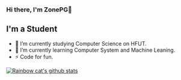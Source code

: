### Hi there, I'm ZonePG👋
## I'm a Student

<!--
**ZonePG/ZonePG** is a ✨ _special_ ✨ repository because its `README.md` (this file) appears on your GitHub profile.

Here are some ideas to get you started:

- 🔭 I’m currently working on ...
- 🌱 I’m currently learning ...
- 👯 I’m looking to collaborate on ...
- 🤔 I’m looking for help with ...
- 💬 Ask me about ...
- 📫 How to reach me: ...
- 😄 Pronouns: ...
- ⚡ Fun fact: ...
-->

- 🔭 I’m currently studying Computer Science on HFUT.
- 🌱 I’m currently learning Computer System and Machine Leaning.
- ⚡ Code for fun.

[![Rainbow cat's github stats](https://github-readme-stats.vercel.app/api?username=CodeHaotian&show_icons=true)](https://github.com/anuraghazra/github-readme-stats)
